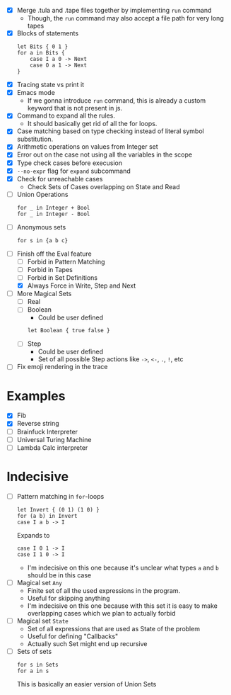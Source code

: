 - [x] Merge .tula and .tape files together by implementing `run` command
  - Though, the `run` command may also accept a file path for very
    long tapes
- [x] Blocks of statements
  ```tula
  let Bits { 0 1 }
  for a in Bits {
      case I a 0 -> Next
      case O a 1 -> Next
  }
  ```
- [x] Tracing state vs print it
- [x] Emacs mode
  - If we gonna introduce `run` command, this is already a custom
    keyword that is not present in js.
- [x] Command to expand all the rules.
  - It should basically get rid of all the for loops.
- [x] Case matching based on type checking instead of literal symbol
      substitution.
- [x] Arithmetic operations on values from Integer set
- [x] Error out on the case not using all the variables in the scope
- [x] Type check cases before execusion
- [x] `--no-expr` flag for `expand` subcommand
- [x] Check for unreachable cases
  - Check Sets of Cases overlapping on State and Read
- [ ] Union Operations
  ```tula
  for _ in Integer + Bool
  for _ in Integer - Bool
  ```
- [ ] Anonymous sets
  ```tule
  for s in {a b c}
  ```
- [ ] Finish off the Eval feature
  - [ ] Forbid in Pattern Matching
  - [ ] Forbid in Tapes
  - [ ] Forbid in Set Definitions
  - [x] Always Force in Write, Step and Next
- [ ] More Magical Sets
  - [ ] Real
  - [ ] Boolean
    - Could be user defined
    ```tula
    let Boolean { true false }
    ```
  - [ ] Step
    - Could be user defined
    - Set of all possible Step actions like `->`, `<-`, `.`, `!`, etc
- [ ] Fix emoji rendering in the trace

# Examples

- [x] Fib
- [x] Reverse string
- [ ] Brainfuck Interpreter
- [ ] Universal Turing Machine
- [ ] Lambda Calc interpreter

# Indecisive

- [ ] Pattern matching in `for`-loops
  ```tula
  let Invert { (0 1) (1 0) }
  for (a b) in Invert
  case I a b -> I
  ```
  Expands to
  ```tula
  case I 0 1 -> I
  case I 1 0 -> I
  ```
  - I'm indecisive on this one because it's unclear what types `a` and
    `b` should be in this case
- [ ] Magical set `Any`
  - Finite set of all the used expressions in the program.
  - Useful for skipping anything
  - I'm indecisive on this one because with this set it is easy to
    make overlapping cases which we plan to actually forbid
- [ ] Magical set `State`
  - Set of all expressions that are used as State of the problem
  - Useful for defining "Callbacks"
  - Actually such Set might end up recursive
- [ ] Sets of sets
  ```tula
  for s in Sets
  for a in s
  ```
  This is basically an easier version of Union Sets
